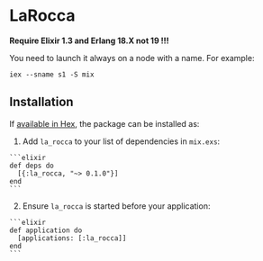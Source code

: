# LaRocca

**Require Elixir 1.3 and Erlang 18.X not 19 !!!**

You need to launch it always on a node with a name. For example:

`iex --sname s1 -S mix`

## Installation

If [available in Hex](https://hex.pm/docs/publish), the package can be installed as:

  1. Add `la_rocca` to your list of dependencies in `mix.exs`:

    ```elixir
    def deps do
      [{:la_rocca, "~> 0.1.0"}]
    end
    ```

  2. Ensure `la_rocca` is started before your application:

    ```elixir
    def application do
      [applications: [:la_rocca]]
    end
    ```
